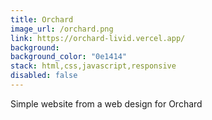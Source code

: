 ```yaml
---
title: Orchard
image_url: /orchard.png
link: https://orchard-livid.vercel.app/
background: 
background_color: "0e1414"
stack: html,css,javascript,responsive
disabled: false
---
```


Simple website from a web design for Orchard